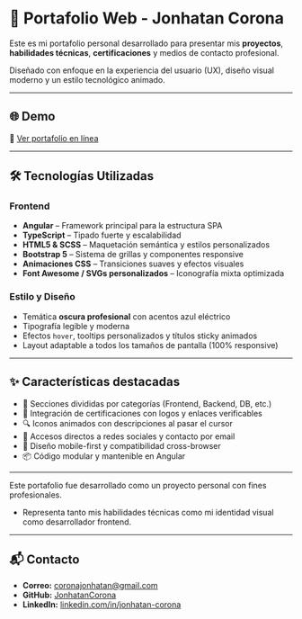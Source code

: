 # 💼 Portafolio Web - Jonhatan Corona

Este es mi portafolio personal desarrollado para presentar mis **proyectos**, **habilidades técnicas**, **certificaciones** y medios de contacto profesional.

Diseñado con enfoque en la experiencia del usuario (UX), diseño visual moderno y un estilo tecnológico animado.

---

## 🌐 Demo

🔗 [Ver portafolio en línea](https://portafolio-angular-chi.vercel.app)  


---

## 🛠️ Tecnologías Utilizadas

### Frontend
- **Angular** – Framework principal para la estructura SPA
- **TypeScript** – Tipado fuerte y escalabilidad
- **HTML5 & SCSS** – Maquetación semántica y estilos personalizados
- **Bootstrap 5** – Sistema de grillas y componentes responsive
- **Animaciones CSS** – Transiciones suaves y efectos visuales
- **Font Awesome / SVGs personalizados** – Iconografía mixta optimizada

### Estilo y Diseño
- Temática **oscura profesional** con acentos azul eléctrico
- Tipografía legible y moderna
- Efectos `hover`, tooltips personalizados y títulos sticky animados
- Layout adaptable a todos los tamaños de pantalla (100% responsive)

---

## ✨ Características destacadas

- 🎨 Secciones divididas por categorías (Frontend, Backend, DB, etc.)
- 🧠 Integración de certificaciones con logos y enlaces verificables
- 🔍 Iconos animados con descripciones al pasar el cursor
- 📧 Accesos directos a redes sociales y contacto por email
- 📱 Diseño mobile-first y compatibilidad cross-browser
- 📦 Código modular y mantenible en Angular

---

Este portafolio fue desarrollado como un proyecto personal con fines profesionales.
- Representa tanto mis habilidades técnicas como mi identidad visual como desarrollador frontend.

---

## 📬 Contacto

- **Correo:** coronajonhatan@gmail.com
- **GitHub:** [JonhatanCorona](https://github.com/JonhatanCorona)
- **LinkedIn:** [linkedin.com/in/jonhatan-corona](https://www.linkedin.com/in/jonhatan-corona/)


